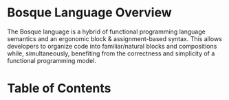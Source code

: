 # Bosque Language Overview

The Bosque language is a hybrid of functional programming language semantics and an ergonomic block & assignment-based syntax. This allows developers to organize code into familiar/natural blocks and compositions while, simultaneously, benefiting from the correctness and simplicity of a functional programming model. 

# Table of Contents
